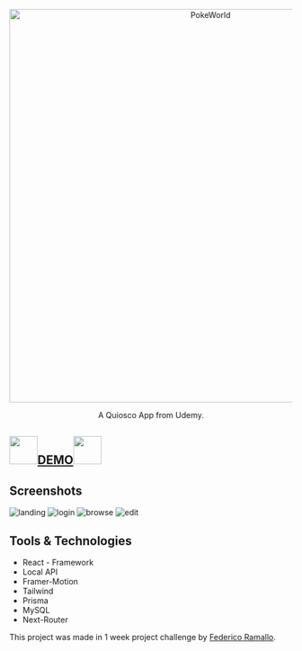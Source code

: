 <p align="center">
  <a href="https://github.com/tobiasbueschel/awesome-pokemon/">
    <img alt="PokeWorld" src="https://1000marcas.net/wp-content/uploads/2020/01/Logo-Netflix.png" width="700">
  </a>
</p>

<div align="center">

<p align="center">
  A Quiosco App from Udemy.
</p>

</div>

## <img src="https://cdn.icon-icons.com/icons2/2699/PNG/512/netflix_logo_icon_170919.png" width="50px"/><a href="https://netflix-ramallo.netlify.app/" target="_blank">DEMO</a><img src="https://cdn.icon-icons.com/icons2/2699/PNG/512/netflix_logo_icon_170919.png" width="50px"/>
## Screenshots
<img src="https://i.ibb.co/whrf8zm/ladingnetflix.png" target="_blank" alt="landing"/>
<img src="https://i.ibb.co/LpsZwsL/netflix-Log-In.png" target="_blank" alt="login"/>
<img src="https://i.ibb.co/988tssB/netflix-SS.png" target="_blank" alt="browse"/>
<img src="https://i.ibb.co/ySnP9ZC/edit-Profile.png" target="_blank" alt="edit"/>


## Tools & Technologies 
- React - Framework
- Local API
- Framer-Motion
- Tailwind
- Prisma
- MySQL
- Next-Router




This project was made in 1 week project challenge by [Federico Ramallo](https://github.com/Fede-Ramallo).